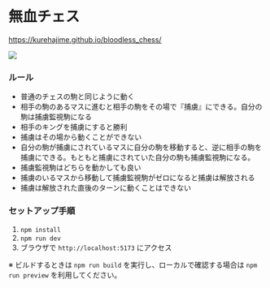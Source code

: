 # 無血チェス
https://kurehajime.github.io/bloodless_chess/

[
![]([https://github.com/user-attachments/assets/79741040-9a55-4ebe-8e9c-183fa90b4f55](https://github.com/user-attachments/assets/55e817dd-5d20-4044-9d6f-1b5f6d87a871))
](https://kurehajime.github.io/bloodless_chess/)

### ルール

* 普通のチェスの駒と同じように動く
* 相手の駒のあるマスに進むと相手の駒をその場で『捕虜』にできる。自分の駒は捕虜監視駒になる
* 相手のキングを捕虜にすると勝利
* 捕虜はその場から動くことができない
* 自分の駒が捕虜にされているマスに自分の駒を移動すると、逆に相手の駒を捕虜にできる。もともと捕虜にされていた自分の駒も捕虜監視駒になる。
* 捕虜監視駒はどちらを動かしても良い
* 捕虜のいるマスから移動して捕虜監視駒がゼロになると捕虜は解放される
* 捕虜は解放された直後のターンに動くことはできない

### セットアップ手順
1. `npm install`
2. `npm run dev`
3. ブラウザで `http://localhost:5173` にアクセス

※ ビルドするときは `npm run build` を実行し、ローカルで確認する場合は `npm run preview` を利用してください。
